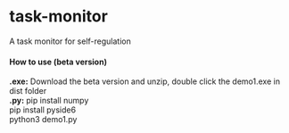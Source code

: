 # task-monitor
A task monitor for self-regulation

#### How to use (beta version)
**.exe:**
Download the beta version and unzip, double click the demo1.exe in dist folder<br>
**.py:**
pip install numpy<br>
pip install pyside6<br>
python3 demo1.py
